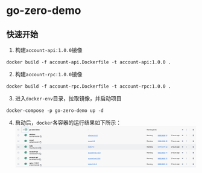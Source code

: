 # go-zero-demo
## 快速开始
1. 构建`account-api:1.0.0`镜像
```shell
docker build -f account-api.Dockerfile -t account-api:1.0.0 .
```
2. 构建`account-rpc:1.0.0`镜像
```shell
docker build -f account-rpc.Dockerfile -t account-rpc:1.0.0 .
```
3. 进入`docker-env`目录，拉取镜像，并启动项目
```shell
docker-compose -p go-zero-demo up -d
```
4. 启动后，`docker`各容器的运行结果如下所示：
![](./docs/imgs/go-zero-demo-containers.png)